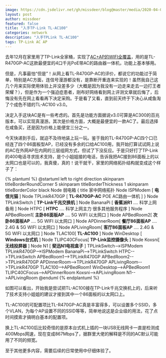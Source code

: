 ```yaml
---
image: https://cdn.jsdelivr.net/gh/missdeer/blog@master/media/2020-04-02/topo.svg
layout: post
author: missdeer
featured: false
title: "入手TP-Link TL-AC100"
categories: network
description: "入手TPLink TL-AC100"
tags: TP-Link AC AP
---
```


去年12月在家里用了TP-Link全家桶，实现了[AC+AP的WIFI全覆盖](../../../2019/12/ac+ap-at-home/)，用的是TL-R470GP-AC这款最便宜的4口千兆PoE带AC的路由器一体机，功能上基本够用。

但是，凡事最怕“但是”！从网上看TL-R470GP-AC的评价，都说它的功能过于简单，特别是AC方面，连信号漫游都没有，是靠断开重连来实现的！虽然我自己这几个月来实际使用体验上并没差多少（大概是因为我没有一边走来走去一边打王者荣耀？），但是作为一个强迫症患者，刚布好网络看到网上评测文章就后悔了，后悔没有先在网上看看再下决定采购。于是看了又看，直到前天终于下决心从咸鱼淘了个成色不错的TL-AC100 v3.0。

决定入手这块AC是有一些考虑的。首先是功能方面据说v3.0可算是AC300的百兆版本，可以实现真漫游。其次是价格方面，大概是最便宜的一款AC了。最后选择在咸鱼买，还是因为价格上能便宜三分之一。

今天快递到手后，就迫不及待地装上玩一玩。鉴于我的TL-R470GP-AC四个口已经连了四个86面板型AP，已经没有多余的口给AC100用，我开始打算试试网上说的AC在外网AP在内网的三层组网方式，但试了下没反应。于是只好打了TP-Link的400电话寻求技术支持，是个小姐姐接的电话，告诉我把AC接到86面板上的以太网口也是可以的，我真傻，真的！说干就干，家里的网络拓扑结构就变成这个样子了：

{% plantuml %}
@startuml
left to right direction
skinparam titleBorderRoundCorner 5
skinparam titleBorderThickness 1
skinparam titleBorderColor black
Node 弱电箱 {
title 家中网络拓扑
Node ISPModem [
<b>电信光猫</b>
]
Node TPLinkR470GP [
<b>TL-R470GP-AC</b>
POE AC路由一体机
]
}
Node TPLinkSwitch [
<b>TP-Link千兆交换机</b>
]
Node BananaPi [
<b>香蕉派R1</b>
....
科学上网备用
]
Node HTPC [
<b>HTPC</b>
....
科学上网主力
很多其他服务程序
]
Node APBedRoom1[
<b>主卧86面板AP</b>
....
5G WIFI
以太网口
]
Node APBedRoom2[
<b>次卧86面板AP</b>
....
5G WIFI
以太网口
]
Node APDinnerRoom[
<b>餐厅86面板AP</b>
....
2.4G & 5G WIFI
以太网口
]
Node APLivingRoom[
<b>客厅86面板AP</b>
....
2.4G & 5G WIFI
以太网口
]
Node TLAC100[
<b>TL-AC100</b>
]
Node WinDesktop [
<b>Windows台式机</b>
]
Node TLIPC40CFocus[
<b>TP-Link监控摄像头</b>
]
Node Koxsni[
<b>无线投屏器</b>
]
Node N1 [
<b>斐迅N1电视盒子</b>
]
TPLinkSwitch-->ISPModem
TPLinkR470GP-->ISPModem
BananaPi-->TPLinkSwitch
HTPC-->TPLinkSwitch
APBedRoom1-->TPLinkR470GP
APBedRoom2-->TPLinkR470GP
APDinnerRoom-->TPLinkR470GP
APLivingRoom-->TPLinkR470GP
TLAC100-->APBedRoom1
WinDesktop-->APBedRoom1
TLIPC40CFocus-->APDinnerRoom
Koxsni-->APLivingRoom
N1-->APLivingRoom
@enduml
{% endplantuml %}

如图可以看出，开始我是尝试把TL-AC100接在TP-Link千兆交换机上的，后来听了技术支持小姐姐的建议才接到其中一个86面板的以太网口上。

TL-AC100的可配置项比TL-R470GP-AC真是丰富得多，可以设置多个SSID，多个VLAN，为每个AP设置不同的SSID等等，简单地说这是企业级的用法，花了点时间摸索才搞明白基本的配置项。

换上TL-AC100后比较奇怪的是原本台式机上插的一块USB无线网卡一直是检测成400Mbps网速，现在变成867Mbps了，据群里大佬的解释是不同的AC默认可能用了不同的频宽。

至于其他更多内容，需要后续的日常使用中仔细体验了。